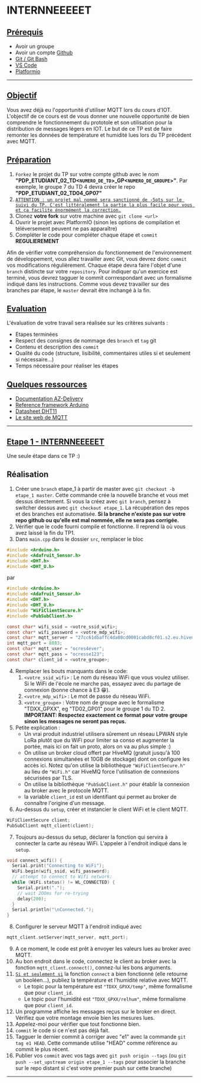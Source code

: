 # INTERNNEEEEET

## <ins>Prérequis</ins>
- Avoir un groupe
- Avoir un compte [Github](https://github.com)
- [Git / Git Bash](https://gitforwindows.org/)
- [VS Code](https://code.visualstudio.com/)
- [Platformio](https://platformio.org/platformio-ide)

---

## <ins>Objectif</ins>
Vous avez déjà eu l'opportunité d'utiliser MQTT lors du cours d'IOT. L'objectif de ce cours est de vous donner une nouvelle opportunité de bien comprendre le fonctionnement du prototole et son utilisation pour la distribution de messages légers en IOT. Le but de ce TP est de faire remonter les données de température et humidité lues lors du TP précédent avec MQTT.

## <ins>Préparation</ins>
1. `Forkez` le projet du TP sur votre compte github avec le nom **"PDP_ETUDIANT_02_TD<`NUMERO_DE_TD`>\_GP<`NUMERO_DE_GROUPE`>"**. Par exemple, le groupe 7 du TD 4 devra créer le repo **"PDP_ETUDIANT_02_TD04_GP07"**
2. <ins>`ATTENTION : un projet mal nommé sera sanctionné de -5pts sur le suivi du TP. C'est littéralement la partie la plus facile pour vous et ça facilite énormément la correction.`</ins>
3. Clonez **votre fork** sur votre machine avec `git clone <url>`
4. Ouvrir le projet avec PlatformIO (sinon les options de compilation et téléversement peuvent ne pas apparaître)
5. Compléter le code pour compléter chaque étape et `commit` **REGULIEREMENT**

Afin de vérifier votre compréhension du fonctionnement de l'environnement de développement, vous allez travailler avec Git, vous devrez donc `commit` vos modifications régulièrement. Chaque étape devra faire l'objet d'une `branch` distincte sur votre `repository`. Pour indiquer qu'un exercice est terminé, vous devrez tagguer le commit corrrespondant avec un formalisme indiqué dans les instructions. Comme vous devez travailler sur des branches par étape, le `master` devrait être inchangé à la fin.

## <ins>Evaluation</ins>
L'évaluation de votre travail sera réalisée sur les critères suivants :
- Etapes terminées
- Respect des consignes de nommage des `branch` et `tag` git
- Contenu et description des `commit`
- Qualité du code (structure, lisibilité, commentaires utiles si et seulement si nécessaire...)
- Temps nécessaire pour réaliser les étapes

## <ins>Quelques ressources</ins>
- [Documentation AZ-Delivery](https://cdn.shopify.com/s/files/1/1509/1638/files/ESP_-_32_NodeMCU_Developmentboard_Datenblatt_AZ-Delivery_Vertriebs_GmbH_10f68f6c-a9bb-49c6-a825-07979441739f.pdf?v=1598356497)
- [Reference framework Arduino](https://www.arduino.cc/reference/en/)
- [Datasheet DHT11](https://www.mouser.com/datasheet/2/758/DHT11-Technical-Data-Sheet-Translated-Version-1143054.pdf)
- [Le site web de MQTT](https://mqtt.org/)
---

## <ins>Etape 1 - INTERNNEEEEET</ins>
Une seule étape dans ce TP :)

## Réalisation
1. Créer une `branch` etape_1 à partir de master avec `git checkout -b etape_1 master`. Cette commande crée la nouvelle branche et vous met dessus directement. Si vous la créez avec `git branch`, pensez à switcher dessus avec `git checkout etape_1`. La récupération des repos et des branches est automatisée. **Si la branche n'existe pas sur votre repo github ou qu'elle est mal nommée, elle ne sera pas corrigée.**
2. Vérifier que le code fourni compile et fonctionne. Il reprend là où vous avez laissé la fin du TP1.
3. Dans `main.cpp` dans le dossier `src`, remplacer le bloc
```C
#include <Arduino.h>
#include <Adafruit_Sensor.h>
#include <DHT.h>
#include <DHT_U.h>
```
par
```C
#include <Arduino.h>
#include <Adafruit_Sensor.h>
#include <DHT.h>
#include <DHT_U.h>
#include "WiFiClientSecure.h"
#include <PubSubClient.h>

const char* wifi_ssid = <votre_ssid_wifi>;
const char* wifi_password = <votre_mdp_wifi>;
const char* mqtt_server = "27cc61dbaffc4da08cd0081cabd8cf01.s2.eu.hivemq.cloud";
int mqtt_port = 8883;
const char* mqtt_user = "ocres4ever";
const char* mqtt_pass = "ocresse123";
const char* client_id = <votre_groupe>;
```
4. Remplacer les bouts manquants dans le code:
   1. `<votre_ssid_wifi>` : Le nom du réseau WiFi que vous voulez utiliser. Si le WiFi de l'école ne marche pas, essayez avec du partage de connexion (bonne chance à E3 😁).
   2. `<votre_mdp_wifi>` : Le mot de passe du réseau WiFi.
   3. `<votre_groupe>` : Votre nom de groupe avec le formalisme "TDXX_GPXX", eg "TD02_GP01" pour le groupe 1 du TD 2. **IMPORTANT: Respectez exactement ce format pour votre groupe sinon les messages ne seront pas reçus.**
5. Petite explication :
   - Un vrai produit industriel utilisera sûrement un réseau LPWAN style LoRa plutôt que du WiFi pour limiter sa conso et augmenter la portée, mais ici on fait un proto, alors on va au plus simple :)
   - On utilise un broker cloud offert par HiveMQ (gratuit jusqu'à 100 connexions simultanées et 10GB de stockage) dont on configure les accès ici. Notez qu'on utilise la bibliothèque `"WiFiClientSecure.h"` au lieu de `"WiFi.h"` car HiveMQ force l'utilisation de connexions sécurisées par TLS.
   - On utilise la bibliothèque `"PubSubClient.h"` pour établir la connexion au broker avec le protocole MQTT.
   - la variable `client_id` est un identifiant qui permet au broker de connaître l'origine d'un message.
6. Au-dessus du `setup`, créer et instancier le client WiFi et le client MQTT.
```C
WiFiClientSecure client;
PubSubClient mqtt_client(client); 
```
7. Toujours au-dessus du setup, déclarer la fonction qui servira à connecter la carte au réseau WiFi. L'appeler à l'endroit indiqué dans le `setup`.
```C
void connect_wifi() {
  Serial.print("Connecting to WiFi");
  WiFi.begin(wifi_ssid, wifi_password);
  // attempt to connect to Wifi network:
  while (WiFi.status() != WL_CONNECTED) {
    Serial.print(".");
    // wait 2OOms for re-trying
    delay(200);
  }
  Serial.println("\nConnected.");
}
```
8. Configurer le serveur MQTT à l'endroit indiqué avec
```C
mqtt_client.setServer(mqtt_server, mqtt_port);
```
9. A ce moment, le code est prêt à envoyer les valeurs lues au broker avec MQTT.
10. Au bon endroit dans le code, connectez le client au broker avec la fonction `mqtt_client.connect()`, connez-lui les bons arguments.
11. <ins>`Si et seulement si`</ins> la fonction `connect` a bien fonctionné (elle retourne un booléen...), publiez la température et l'humidité relative avec MQTT.
    - Le topic pour la température est `"TDXX_GPXX/temp"`, même formalisme que pour `client_id`.
    - Le topic pour l'humidité est `"TDXX_GPXX/relhum"`, même formalisme que pour `client_id`.
12. Un programme affiche les messages reçus sur le broker en direct. Vérifiez que votre montage envoie bien les mesures lues.
13. Appelez-moi pour vérifier que tout fonctionne bien.
14. `commit` le code si ce n'est pas déjà fait.
15. Tagguer le dernier commit à corriger avec "e1" avec la commande `git tag e1 HEAD`. Cette commande utilise "HEAD" comme référence au commit le plus récent.
17. Publier vos `commit` avec vos tags avec `git push origin --tags` (ou `git push --set_upstream origin etape_1 --tags` pour associer la branche sur le repo distant si c'est votre premier push sur cette branche)
---